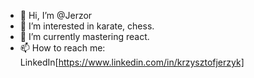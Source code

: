 - 👋 Hi, I’m @Jerzor
- 👀 I’m interested in karate, chess.
- 🌱 I’m currently mastering react.
- 📫 How to reach me: LinkedIn[https://www.linkedin.com/in/krzysztofjerzyk]

<!---
Jerzor/Jerzor is a ✨ special ✨ repository because its `README.md` (this file) appears on your GitHub profile.
You can click the Preview link to take a look at your changes.
--->
